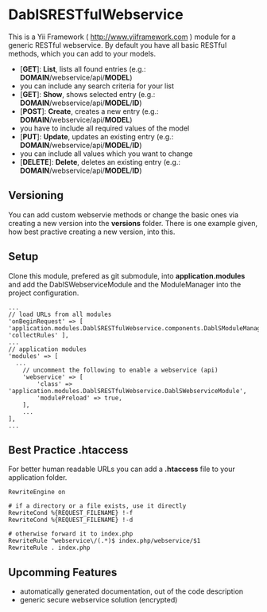 DablSRESTfulWebservice
======================

This is a Yii Framework ( http://www.yiiframework.com ) module for a generic RESTful webservice. By default you have all basic RESTful methods, which you can add to your models.
* [__GET__]: __List__, lists all found entries (e.g.: __DOMAIN__/webservice/api/__MODEL__)
 * you can include any search criteria for your list
* [__GET__]: __Show__, shows selected entry (e.g.: __DOMAIN__/webservice/api/__MODEL__/__ID__)
* [__POST__]: __Create__, creates a new entry (e.g.: __DOMAIN__/webservice/api/__MODEL__)
 * you have to include all required values of the model
* [__PUT__]: __Update__, updates an existing entry (e.g.: __DOMAIN__/webservice/api/__MODEL__/__ID__)
 * you can include all values which you want to change
* [__DELETE__]: __Delete__, deletes an existing entry (e.g.: __DOMAIN__/webservice/api/__MODEL__/__ID__)


Versioning
----------

You can add custom webservie methods or change the basic ones via creating a new version into the __versions__ folder. There is one example given, how best practive creating a new version, into this.


Setup
-----

Clone this module, prefered as git submodule, into __application.modules__ and add the DablSWebserviceModule and the ModuleManager into the project configuration.

```
...
// load URLs from all modules
'onBeginRequest' => [ 'application.modules.DablSRESTfulWebservice.components.DablSModuleManager', 'collectRules' ],
...
// application modules
'modules' => [
  ...
	// uncomment the following to enable a webservice (api)
	'webservice' => [
		'class' => 'application.modules.DablSRESTfulWebservice.DablSWebserviceModule',
		'modulePreload' => true,
	],
	...
],
...
```


Best Practice .htaccess
-----------------------

For better human readable URLs you can add a __.htaccess__ file to your application folder.

```
RewriteEngine on

# if a directory or a file exists, use it directly
RewriteCond %{REQUEST_FILENAME} !-f
RewriteCond %{REQUEST_FILENAME} !-d

# otherwise forward it to index.php
RewriteRule ^webservice\/(.*)$ index.php/webservice/$1
RewriteRule . index.php
```


Upcomming Features
------------------
* automatically generated documentation, out of the code description
* generic secure webservice solution (encrypted)
